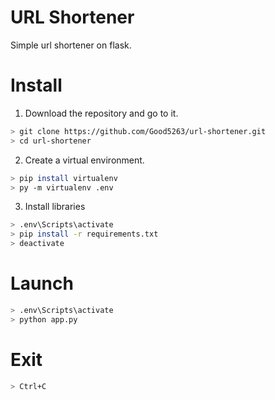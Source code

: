 # URL Shortener
Simple url shortener on flask.

# Install
1) Download the repository and go to it.
```bash
> git clone https://github.com/Good5263/url-shortener.git
> cd url-shortener
```
2) Create a virtual environment.
```bash
> pip install virtualenv
> py -m virtualenv .env
```
3) Install libraries
```bash 
> .env\Scripts\activate
> pip install -r requirements.txt
> deactivate
```

# Launch
```bash
> .env\Scripts\activate
> python app.py
```

# Exit
```bash
> Ctrl+C  
```